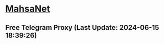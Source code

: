 
# [MahsaNet](https://t.me/mahsa_net)
## Free Telegram Proxy (Last Update: 2024-06-15 18:39:26)

    